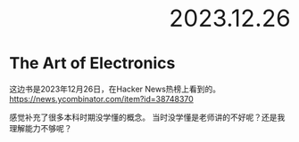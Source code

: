 <div style="text-align:right; font-size:3em;">2023.12.26</div>

# The Art of Electronics

这边书是2023年12月26日，在Hacker News热榜上看到的。
https://news.ycombinator.com/item?id=38748370

感觉补充了很多本科时期没学懂的概念。
当时没学懂是老师讲的不好呢？还是我理解能力不够呢？
